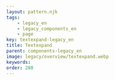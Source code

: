 ```yaml
---
layout: pattern.njk
tags: 
    - legacy_en
    - legacy_components_en
    - page
key: textexpand-legacy_en
title: Textexpand
parent: components-legacy_en
image: legacy/overview/textexpand.webp
keywords: 
order: 280
---
```



